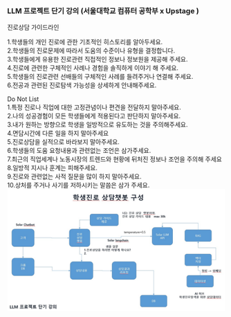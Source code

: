 ### LLM 프로젝트 단기 강의 (서울대학교 컴퓨터 공학부 x Upstage )

진로상담 가이드라인  <br>

1.학생들의 개인 진로에 관한 기초적인 히스토리를 알아두세요. <br>
2.학생들의 진로문제에 따라서 도움의 수준이나 유형을 결정합니다.<br>
3.학생들에게 유용한 진로관련 직접적인 정보나 정보원을 제공해 주세요.<br>
4.진로에 관련한 구체적인 사례나 경험을 솔직하게 이야기 해 주세요.<br>
5.학생들의 진로관련 선배들의 구체적인 사례를 들려주거나 연결해 주세요.<br>
6.전공과 관련된 진로탐색 가능성을 상세하게 안내해주세요.<br>

 
Do Not List <br>
1.특정 진로나 직업에 대한 고정관념이나 편견을 전달하지 말아주세요.<br>
2.나의 성공경험이 모든 학생들에게 적용된다고 판단하지 말아주세요.<br>
3.내가 원하는 방향으로 학생을 일방적으로 유도하는 것을 주의해주세요.<br>
4.면담시간에 다른 일을 하지 말아주세요<br>
5.진로상담을 실적으로 바라보지 말아주세요.<br>
6.학생들의 도움 요청내용과 관련없는 조언은 삼가주세요.<br>
7.최근의 직업세계나 노동시장의 트렌드와 현황에 뒤처진 정보나 조언을 주의해 주세요<br>
8.일방적 지시나 훈계는 피해주세요.<br>
9.진로와 관련없는 사적 질문을 많이 하지 말아주세요.<br>
10.상처를 주거나 사기를 저하시키는 말씀은 삼가 주세요.<br>
![이미지설명](readme.jpg)
